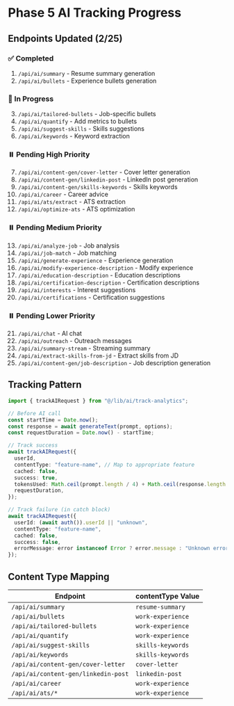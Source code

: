 # Phase 5 AI Tracking Progress

## Endpoints Updated (2/25)

### ✅ Completed

1. `/api/ai/summary` - Resume summary generation
2. `/api/ai/bullets` - Experience bullets generation

### 🔄 In Progress

3. `/api/ai/tailored-bullets` - Job-specific bullets
4. `/api/ai/quantify` - Add metrics to bullets
5. `/api/ai/suggest-skills` - Skills suggestions
6. `/api/ai/keywords` - Keyword extraction

### ⏸️ Pending High Priority

7. `/api/ai/content-gen/cover-letter` - Cover letter generation
8. `/api/ai/content-gen/linkedin-post` - LinkedIn post generation
9. `/api/ai/content-gen/skills-keywords` - Skills keywords
10. `/api/ai/career` - Career advice
11. `/api/ai/ats/extract` - ATS extraction
12. `/api/ai/optimize-ats` - ATS optimization

### ⏸️ Pending Medium Priority

13. `/api/ai/analyze-job` - Job analysis
14. `/api/ai/job-match` - Job matching
15. `/api/ai/generate-experience` - Experience generation
16. `/api/ai/modify-experience-description` - Modify experience
17. `/api/ai/education-description` - Education descriptions
18. `/api/ai/certification-description` - Certification descriptions
19. `/api/ai/interests` - Interest suggestions
20. `/api/ai/certifications` - Certification suggestions

### ⏸️ Pending Lower Priority

21. `/api/ai/chat` - AI chat
22. `/api/ai/outreach` - Outreach messages
23. `/api/ai/summary-stream` - Streaming summary
24. `/api/ai/extract-skills-from-jd` - Extract skills from JD
25. `/api/ai/content-gen/job-description` - Job description generation

## Tracking Pattern

```typescript
import { trackAIRequest } from "@/lib/ai/track-analytics";

// Before AI call
const startTime = Date.now();
const response = await generateText(prompt, options);
const requestDuration = Date.now() - startTime;

// Track success
await trackAIRequest({
  userId,
  contentType: "feature-name", // Map to appropriate feature
  cached: false,
  success: true,
  tokensUsed: Math.ceil(prompt.length / 4) + Math.ceil(response.length / 4),
  requestDuration,
});

// Track failure (in catch block)
await trackAIRequest({
  userId: (await auth()).userId || "unknown",
  contentType: "feature-name",
  cached: false,
  success: false,
  errorMessage: error instanceof Error ? error.message : "Unknown error",
});
```

## Content Type Mapping

| Endpoint                            | contentType Value |
| ----------------------------------- | ----------------- |
| `/api/ai/summary`                   | `resume-summary`  |
| `/api/ai/bullets`                   | `work-experience` |
| `/api/ai/tailored-bullets`          | `work-experience` |
| `/api/ai/quantify`                  | `work-experience` |
| `/api/ai/suggest-skills`            | `skills-keywords` |
| `/api/ai/keywords`                  | `skills-keywords` |
| `/api/ai/content-gen/cover-letter`  | `cover-letter`    |
| `/api/ai/content-gen/linkedin-post` | `linkedin-post`   |
| `/api/ai/career`                    | `work-experience` |
| `/api/ai/ats/*`                     | `work-experience` |
